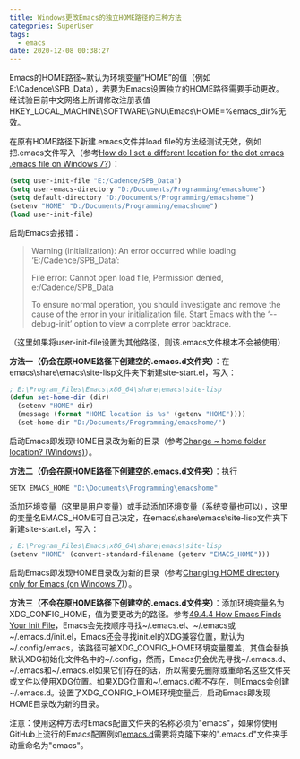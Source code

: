 ```yaml
---
title: Windows更改Emacs的独立HOME路径的三种方法
categories: SuperUser
tags:
  - emacs
date: 2020-12-08 00:38:27
---
```


Emacs的HOME路径~默认为环境变量“HOME”的值（例如E:\Cadence\SPB_Data），若要为Emacs设置独立的HOME路径需要手动更改。经试验目前中文网络上所谓修改注册表值HKEY_LOCAL_MACHINE\SOFTWARE\GNU\Emacs\HOME=%emacs_dir%无效。

在原有HOME路径下新建.emacs文件并load file的方法经测试无效，例如把.emacs文件写入（参考[How do I set a different location for the dot emacs .emacs file on Windows 7?](https://emacs.stackexchange.com/questions/12881/how-do-i-set-a-different-location-for-the-dot-emacs-emacs-file-on-windows-7)）：

```lisp
(setq user-init-file "E:/Cadence/SPB_Data")
(setq user-emacs-directory "D:/Documents/Programming/emacshome")
(setq default-directory "D:/Documents/Programming/emacshome")
(setenv "HOME" "D:/Documents/Programming/emacshome")
(load user-init-file)
```

启动Emacs会报错：

> Warning (initialization): An error occurred while loading ‘E:/Cadence/SPB_Data’:
>
> File error: Cannot open load file, Permission denied, e:/Cadence/SPB_Data
>
> To ensure normal operation, you should investigate and remove the
> cause of the error in your initialization file.  Start Emacs with
> the ‘--debug-init’ option to view a complete error backtrace.

 （这里如果将user-init-file设置为其他路径，则该.emacs文件根本不会被使用）

**方法一（仍会在原HOME路径下创建空的.emacs.d文件夹）**：在emacs\share\emacs\site-lisp文件夹下新建site-start.el，写入：

```lisp
; E:\Program_Files\Emacs\x86_64\share\emacs\site-lisp
(defun set-home-dir (dir)
  (setenv "HOME" dir)
  (message (format "HOME location is %s" (getenv "HOME"))))
  (set-home-dir "D:/Documents/Programming/emacshome/")
```

启动Emacs即发现HOME目录改为新的目录（参考[Change ~ home folder location? (Windows)](https://www.reddit.com/r/emacs/comments/a6ka23/change_home_folder_location_windows/)）。

**方法二（仍会在原HOME路径下创建空的.emacs.d文件夹）**：执行

```lisp
SETX EMACS_HOME "D:\Documents\Programming\emacshome"
```


添加环境变量（这里是用户变量）或手动添加环境变量（系统变量也可以），这里的变量名EMACS_HOME可自己决定，在emacs\share\emacs\site-lisp文件夹下新建site-start.el，写入：

```lisp
; E:\Program_Files\Emacs\x86_64\share\emacs\site-lisp
(setenv "HOME" (convert-standard-filename (getenv "EMACS_HOME")))
```


启动Emacs即发现HOME目录改为新的目录（参考[Changing HOME directory only for Emacs (on Windows 7)]()）。

**方法三（不会在原HOME路径下创建空的.emacs.d文件夹）**：添加环境变量名为XDG_CONFIG_HOME，值为要更改为的路径。参考[49.4.4 How Emacs Finds Your Init File](https://www.gnu.org/software/emacs/manual/html_node/emacs/Find-Init.html#Find-Init)，Emacs会先按顺序寻找~/.emacs.el、~/.emacs或~/.emacs.d/init.el，Emacs还会寻找init.el的XDG兼容位置，默认为~/.config/emacs，该路径可被XDG_CONFIG_HOME环境变量覆盖，其值会替换默认XDG初始化文件名中的~/.config，然而，Emacs仍会优先寻找~/.emacs.d、~/.emacs和~/.emacs.el如果它们存在的话，所以需要先删除或重命名这些文件夹或文件以使用XDG位置。如果XDG位置和~/.emacs.d都不存在，则Emacs会创建~/.emacs.d。设置了XDG_CONFIG_HOME环境变量后，启动Emacs即发现HOME目录改为新的目录。

注意：使用这种方法时Emacs配置文件夹的名称必须为"emacs"，如果你使用GitHub上流行的Emacs配置例如[emacs.d](https://github.com/redguardtoo/emacs.d)需要将克隆下来的".emacs.d"文件夹手动重命名为"emacs"。